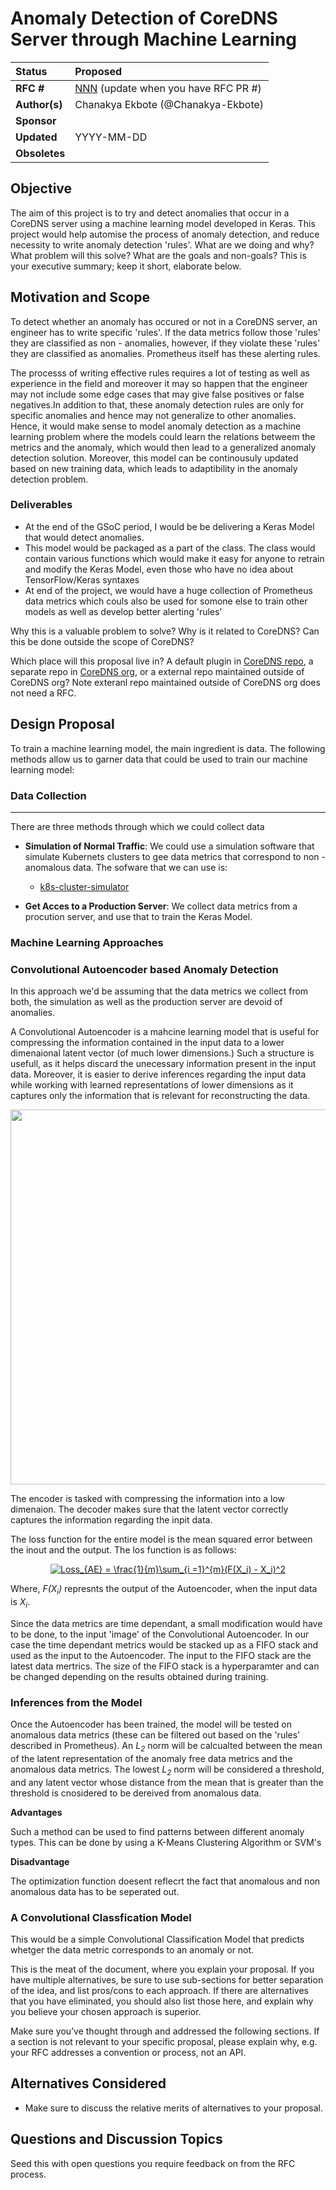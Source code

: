 # Anomaly Detection of CoreDNS Server through Machine Learning

| Status        | Proposed       |
:-------------- |:---------------------------------------------------- |
| **RFC #**     | [NNN](https://github.com/coredns/rfc/pull/NNN) (update when you have RFC PR #)|
| **Author(s)** | Chanakya Ekbote (@Chanakya-Ekbote) |
| **Sponsor**   |   |
| **Updated**   | YYYY-MM-DD                                           |
| **Obsoletes** |  |

## Objective

The aim of this project is to try and detect anomalies that occur in a CoreDNS server using a machine learning model developed in Keras. This project would help automise the process of anomaly detection, and reduce necessity to write anomaly detection 'rules'. 
What are we doing and why? What problem will this solve? What are the goals and
non-goals? This is your executive summary; keep it short, elaborate below.

## Motivation and Scope

To detect whether an anomaly has occured or not in a CoreDNS server, an engineer has to write specific 'rules'. If the data metrics follow those 'rules' they are classified as non - anomalies, however, if they violate these 'rules' they are classified as anomalies. Prometheus itself has these alerting rules. 

The processs of writing effective rules requires a lot of testing as well as experience in the field and moreover it may so happen that the engineer may not include some edge cases that may give false positives or false negatives.In addition to that, these anomaly detection rules are only for specific anomalies and hence may not generalize to other anomalies. Hence, it would make sense to model anomaly detection as a machine learning problem where the models could learn the relations betweem the metrics and the anomaly, which would then lead to a generalized anomaly detection solution. Moreover, this model can be continousuly updated based on new training data, which leads to adaptibility in the anomaly detection problem.

### Deliverables  

- At the end of the GSoC period, I would be be delivering a Keras Model that would detect anomalies.
- This model would be packaged as a part of the class. The class would contain various functions which would make it easy for anyone to retrain and modify the Keras Model, even those who have no idea about TensorFlow/Keras syntaxes
- At end of the project, we would have a huge collection of Prometheus data metrics which couls also be used for somone else to train other models as well as develop better alerting 'rules' 

Why this is a valuable problem to solve? Why is it related to CoreDNS?
Can this be done outside the scope of CoreDNS?

Which place will this proposal live in? A default plugin in [CoreDNS repo](https://github.com/coredns/coredns),
a separate repo in [CoreDNS org](https://github.com/coredns), or a external repo maintained outside of CoreDNS org?
Note exteranl repo maintained outside of CoreDNS org does not need a RFC.

## Design Proposal

To train a machine learning model, the main ingredient is data. The following methods allow us to garner data that could be used to train our machine learning model:

### Data Collection 
---
There are three methods through which we could collect data

- __Simulation of Normal Traffic__: We could use a simulation software that simulate Kubernets clusters to gee data metrics that correspond to non - anomalous data. The sofware that we can use is:
  - [k8s-cluster-simulator](https://github.com/pfnet-research/k8s-cluster-simulator) 
  
- __Get Acces to a Production Server__: We collect data metrics from a procution server, and use that to train the Keras Model.


### Machine Learning Approaches


### Convolutional Autoencoder based Anomaly Detection

In this approach we'd be assuming that the data metrics we collect from both, the simulation as well as the production server are devoid of anomalies.

A Convolutional Autoencoder is a mahcine learning model that is useful for compressing the information contained in the input data to a lower dimenaional latent vector (of much lower dimensions.) Such a structure is usefull, as it helps discard the unecessary information present in the input data. Moreover, it is easier to derive inferences regarding the input data while working with learned representations of lower dimensions as it captures only the information that is relevant for reconstructing the data.  

<p float="left" align = "center">
  <img src="https://miro.medium.com/max/1700/1*I5MVGIrROrAnD3U_2Jm1Ng.png" width="600"/>
</p>

The encoder is tasked with compressing the information into a low dimenaion. The decoder makes sure that the latent vector correctly captures the information regarding the inpit data. 

The loss function for the entire model is the mean squared error between the inout and the output. The los function is as follows: 

<p align = "center" ><a href="https://www.codecogs.com/eqnedit.php?latex=Loss_{AE}&space;=&space;\frac{1}{m}\sum_{i&space;=1}^{m}(F(X_i)&space;-&space;X_i)^2" target="_blank"><img src="https://latex.codecogs.com/gif.latex?Loss_{AE}&space;=&space;\frac{1}{m}\sum_{i&space;=1}^{m}(F(X_i)&space;-&space;X_i)^2" title="Loss_{AE} = \frac{1}{m}\sum_{i =1}^{m}(F(X_i) - X_i)^2" /></a></p>

Where, _F(X<sub>i</sub>)_ represnts the output of the Autoencoder, when the input data is _X<sub>i</sub>_.

Since the data metrics are time dependant, a small modification would have to be done, to the input 'image' of the Convolutional Autoencoder. In our case the time dependant metrics would be stacked up as a FIFO stack and used as the input to the Autoencoder. The input to the FIFO stack are the latest data mertrics. The size of the FIFO stack is a hyperparamter and can be changed depending on the results obtained during training.

### Inferences from the Model

Once the Autoencoder has been trained, the model will be tested on anomalous data metrics (these can be filtered out based on the 'rules' described in Prometheus). An _L<sub>2</sub>_ norm will be calcualted between the mean of the latent representation of the anomaly free data metrics and the anomalous data metrics. The lowest _L<sub>2</sub>_ norm will be considered a threshold, and any latent vector whose distance from the mean that is greater than the threshold is cnosidered to be dereived from anomalous data. 


__Advantages__

Such a method can be used to find patterns between different anomaly types. This can be done by using a K-Means Clustering Algorithm or SVM's

__Disadvantage__

The optimization function doesent reflecrt the fact that anomalous and non anomalous data has to be seperated out. 


### A Convolutional Classfication Model

This would be a simple Convolutional Classification Model that predicts whetger the data metric corresponds to an anomaly or not. 



This is the meat of the document, where you explain your proposal. If you have
multiple alternatives, be sure to use sub-sections for better separation of the
idea, and list pros/cons to each approach. If there are alternatives that you
have eliminated, you should also list those here, and explain why you believe
your chosen approach is superior.

Make sure you’ve thought through and addressed the following sections. If a section is not relevant to your specific proposal, please explain why, e.g. your RFC addresses a convention or process, not an API.


## Alternatives Considered
* Make sure to discuss the relative merits of alternatives to your proposal.

## Questions and Discussion Topics

Seed this with open questions you require feedback on from the RFC process.

